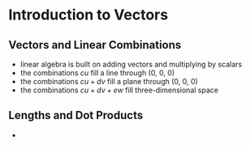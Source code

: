 # Introduction to Vectors

## Vectors and Linear Combinations

- linear algebra is built on adding vectors and multiplying by scalars
- the combinations $cu$ fill a line through (0, 0, 0)
- the combinations $cu+dv$ fill a plane through (0, 0, 0)
- the combinations $cu+dv+ew$ fill three-dimensional space

## Lengths and Dot Products

- 